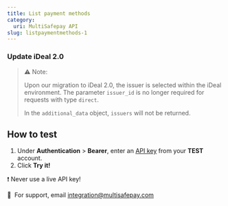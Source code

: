 ```yaml
---
title: List payment methods
category:
  uri: MultiSafepay API
slug: listpaymentmethods-1
---
```


### Update iDeal 2.0

> ⚠️ Note:
> 
> Upon our migration to iDeal 2.0, the issuer is selected within the iDeal environment. The parameter  `issuer_id` is no longer required for requests with type  `direct`. 
> 
> In the `additional_data` object, `issuers` will not be returned.

## How to test

1. Under **Authentication** > **Bearer**, enter an [API key](/docs/sites#site-id-api-key-and-security-code) from your **TEST** account.
2. Click **Try it!**

❗️ Never use a live API key!

💬&nbsp; For support, email <integration@multisafepay.com>
